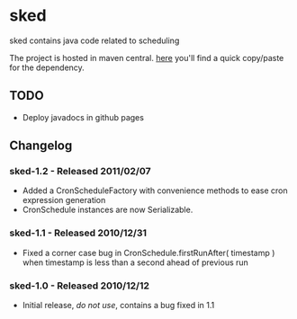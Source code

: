 sked
====

sked contains java code related to scheduling

The project is hosted in maven central.
[here](https://repository.sonatype.org/index.html#nexus-search;quick~sked) you'll find a quick copy/paste for the dependency.


TODO
----

- Deploy javadocs in github pages


Changelog
---------

### sked-1.2 - Released 2011/02/07

- Added a CronScheduleFactory with convenience methods to ease cron expression generation
- CronSchedule instances are now Serializable.

### sked-1.1 - Released 2010/12/31

- Fixed a corner case bug in CronSchedule.firstRunAfter( timestamp ) when timestamp is less than a second ahead of previous run

### sked-1.0 - Released 2010/12/12

- Initial release, *do not use*, contains a bug fixed in 1.1


